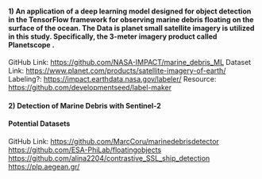 #### 1) An application of a deep learning model designed for object detection in the TensorFlow framework for observing marine debris floating on the surface of the ocean. The Data is planet small satellite imagery is utilized in this study. Specifically, the 3-meter imagery product called Planetscope .


GitHub Link: https://github.com/NASA-IMPACT/marine_debris_ML
Dataset Link: https://www.planet.com/products/satellite-imagery-of-earth/
Labeling?: https://impact.earthdata.nasa.gov/labeler/
Resource: https://github.com/developmentseed/label-maker

#### 2) Detection of Marine Debris with Sentinel-2 
#### Potential Datasets
 
GitHub Link: https://github.com/MarcCoru/marinedebrisdetector
https://github.com/ESA-PhiLab/floatingobjects
https://github.com/alina2204/contrastive_SSL_ship_detection
https://plp.aegean.gr/